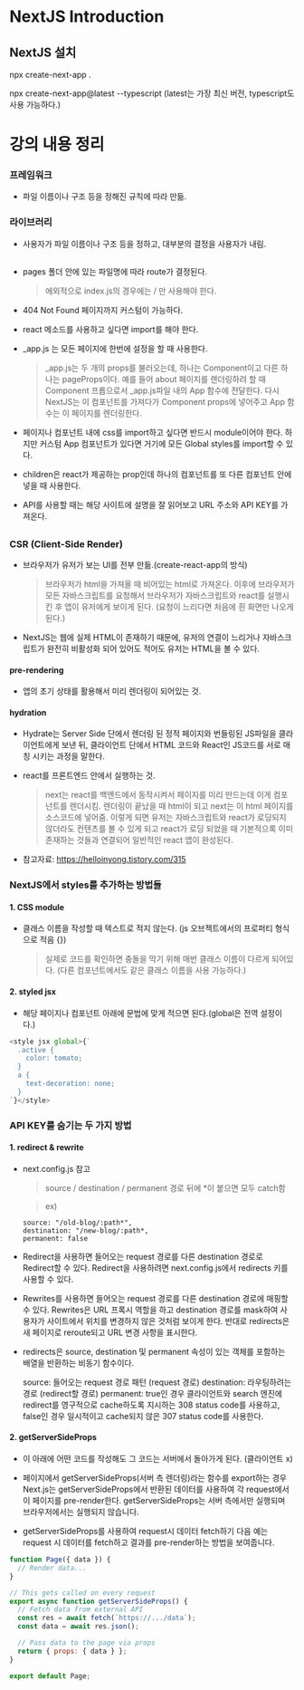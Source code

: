 # NextJS Introduction

## NextJS 설치

npx create-next-app .

npx create-next-app@latest --typescript
(latest는 가장 최신 버전, typescript도 사용 가능하다.)

# 강의 내용 정리

### 프레임워크

- 파일 이름이나 구조 등을 정해진 규칙에 따라 만듦.

### 라이브러리

- 사용자가 파일 이름이나 구조 등을 정하고, 대부분의 결정을 사용자가 내림.

##

- pages 폴더 안에 있는 파일명에 따라 route가 결정된다.

  > 에외적으로 index.js의 경우에는 / 만 사용해야 한다.

- 404 Not Found 페이지까지 커스텀이 가능하다.

- react 메소드를 사용하고 싶다면 import를 해야 한다.

- \_app.js 는 모든 페이지에 한번에 설정을 할 때 사용한다.

  > \_app.js는 두 개의 props를 불러오는데, 하나는 Component이고 다른 하나는 pageProps이다.
  > 예를 들어 about 페이지를 렌더링하려 할 때 Component 프롭으로서 \_app.js파일 내의 App 함수에 전달한다. 다시 NextJS는 이 컴포넌트를 가져다가 Component props에 넣어주고 App 함수는 이 페이지를 렌더링한다.

- 페이지나 컴포넌트 내에 css를 import하고 싶다면 반드시 module이어야 한다. 하지만 커스텀 App 컴포넌트가 있다면 거기에 모든 Global styles를 import할 수 있다.

- children은 react가 제공하는 prop인데 하나의 컴포넌트를 또 다른 컴포넌트 안에 넣을 때 사용한다.

- API를 사용할 때는 해당 사이트에 설명을 잘 읽어보고 URL 주소와 API KEY를 가져온다.

##

### CSR (Client-Side Render)

- 브라우저가 유저가 보는 UI를 전부 만듦.(create-react-app의 방식)

  > 브라우저가 html을 가져올 때 비어있는 html로 가져온다.
  > 이후에 브라우저가 모든 자바스크립트를 요청해서 브라우저가
  > 자바스크립트와 react를 실행시킨 후 앱이 유저에게 보이게 된다.
  > (요청이 느리다면 처음에 흰 화면만 나오게 된다.)

- NextJS는 웹에 실제 HTML이 존재하기 때문에, 유저의 연결이 느리거나
  자바스크립트가 완전히 비활성화 되어 있어도 적어도 유저는 HTML을 볼 수 있다.

#### pre-rendering

- 앱의 초기 상태를 활용해서 미리 렌더링이 되어있는 것.

#### hydration

- Hydrate는 Server Side 단에서 렌더링 된 정적 페이지와 번들링된 JS파일을 클라이언트에게 보낸 뒤, 클라이언트 단에서 HTML 코드와 React인 JS코드를 서로 매칭 시키는 과정을 말한다.

- react를 프론트엔드 안에서 실행하는 것.

  > next는 react를 백엔드에서 동작시켜서 페이지를 미리 만드는데 이게 컴포넌트를 렌더시킴. 렌더링이 끝났을 때 html이 되고 next는 이 html 페이지를 소스코드에 넣어줌. 이렇게 되면 유저는 자바스크립트와 react가 로딩되지 않더라도 컨텐츠를 볼 수 있게 되고 react가 로딩 되었을 때 기본적으록 이미 존재하는 것들과 연결되어 일반적인 react 앱이 완성된다.

* 참고자료: <https://helloinyong.tistory.com/315>

### NextJS에서 styles를 추가하는 방법들

#### 1. CSS module

- 클래스 이름을 작성할 때 텍스트로 적지 않는다. (js 오브젝트에서의 프로퍼티 형식으로 적음 {})

  > 실제로 코드를 확인하면 충돌을 막기 위해 매번 클래스 이름이 다르게 되어있다. (다른 컴포넌트에서도 같은 클래스 이름을 사용 가능하다.)

#### 2. styled jsx

- 해당 페이지나 컴포넌트 아래에 문법에 맞게 적으면 된다.(global은 전역 설정이다.)

```javascript
<style jsx global>{`
  .active {
    color: tomato;
  }
  a {
    text-decoration: none;
  }
`}</style>
```

### API KEY를 숨기는 두 가지 방법

#### 1. redirect & rewrite

- next.config.js 참고

  > source / destination / permanent
  > 경로 뒤에 \*이 붙으면 모두 catch함

  > ex)

  ```
  source: "/old-blog/:path*",
  destination: "/new-blog/:path*,
  permanent: false
  ```

- Redirect을 사용하면 들어오는 request 경로를 다른 destination 경로로 Redirect할 수 있다. Redirect을 사용하려면 next.config.js에서 redirects 키를 사용할 수 있다.

- Rewrites를 사용하면 들어오는 request 경로를 다른 destination 경로에 매핑할 수 있다. Rewrites은 URL 프록시 역할을 하고 destination 경로를 mask하여 사용자가 사이트에서 위치를 변경하지 않은 것처럼 보이게 한다. 반대로 redirects은 새 페이지로 reroute되고 URL 변경 사항을 표시한다.

- redirects은 source, destination 및 permanent 속성이 있는 객체를 포함하는 배열을 반환하는 비동기 함수이다.

  source: 들어오는 request 경로 패턴 (request 경로)
  destination: 라우팅하려는 경로 (redirect할 경로)
  permanent: true인 경우 클라이언트와 search 엔진에 redirect를 영구적으로 cache하도록 지시하는 308 status code를 사용하고, false인 경우 일시적이고 cache되지 않은 307 status code를 사용한다.

#### 2. getServerSideProps

- 이 아래에 어떤 코드를 작성해도 그 코드는 서버에서 돌아가게 된다. (클라이언트 x)

- 페이지에서 getServerSideProps(서버 측 렌더링)라는 함수를 export하는 경우 Next.js는 getServerSideProps에서 반환된 데이터를 사용하여 각 request에서 이 페이지를 pre-render한다. getServerSideProps는 서버 측에서만 실행되며 브라우저에서는 실행되지 않습니다.

- getServerSideProps를 사용하여 request시 데이터 fetch하기
  다음 예는 request 시 데이터를 fetch하고 결과를 pre-render하는 방법을 보여줍니다.

```javascript
function Page({ data }) {
  // Render data...
}

// This gets called on every request
export async function getServerSideProps() {
  // Fetch data from external API
  const res = await fetch(`https://.../data`);
  const data = await res.json();

  // Pass data to the page via props
  return { props: { data } };
}

export default Page;
```
